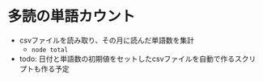 # 多読の単語カウント
  - csvファイルを読み取り、その月に読んだ単語数を集計
    - `node total` 
  - todo: 日付と単語数の初期値をセットしたcsvファイルを自動で作るスクリプトも作る予定 